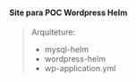 #### Site para POC Wordpress Helm

> Arquiteture:
>  -  mysql-helm
>  - wordpress-helm
>  - wp-application.yml